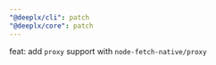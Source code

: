 ```yaml
---
"@deeplx/cli": patch
"@deeplx/core": patch
---
```


feat: add `proxy` support with `node-fetch-native/proxy`
